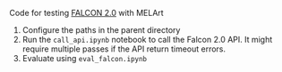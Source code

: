 Code for testing [FALCON 2.0](https://labs.tib.eu/falcon/falcon2/) with MELArt

1. Configure the paths in the parent directory
2. Run the `call_api.ipynb` notebook to call the Falcon 2.0 API. It might require multiple passes if the API return timeout errors.
3. Evaluate using `eval_falcon.ipynb`